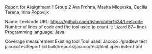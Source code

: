 Report for Assignment 1 
Group 2
Ava Frohna, Masha Micevska, Cecilia Terena, Irina Popovijk

Name: Leetcode
URL: https://github.com/fishercoder1534/Leetcode
Number of lines of code and the tool used to count it: Lizard 87~ lines 
Programming language: Java

Coverage measurement
Existing tool
Tool used: Jacoco
./gradlew test jacocoTestReport
cd build/reports/jacoco/test/html
open index.html

